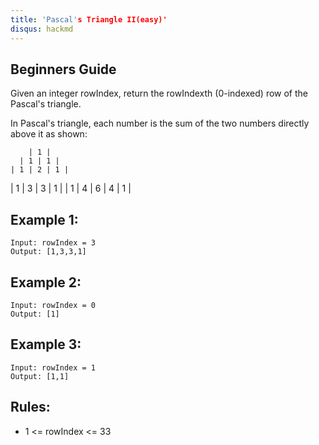 ```yaml
---
title: 'Pascal's Triangle II(easy)'
disqus: hackmd
---
```


## Beginners Guide

Given an integer rowIndex, return the rowIndexth (0-indexed) row of the Pascal's triangle.

In Pascal's triangle, each number is the sum of the two numbers directly above it as shown:

        | 1 |
      | 1 | 1 |
    | 1 | 2 | 1 |
  | 1 | 3 | 3 | 1 | 
| 1 | 4 | 6 | 4 | 1 |


Example 1:
---
```go=
Input: rowIndex = 3
Output: [1,3,3,1]
```

Example 2:
---
```go=
Input: rowIndex = 0
Output: [1]
```

Example 3:
---
```go=
Input: rowIndex = 1
Output: [1,1]
```

Rules:
---
* 1 <= rowIndex <= 33